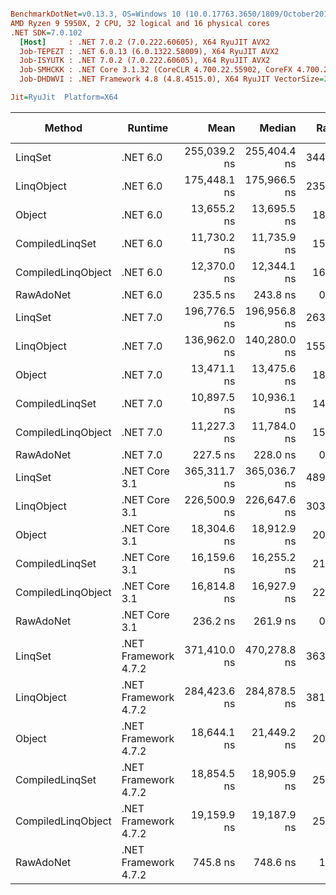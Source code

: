 ``` ini

BenchmarkDotNet=v0.13.3, OS=Windows 10 (10.0.17763.3650/1809/October2018Update/Redstone5), VM=Hyper-V
AMD Ryzen 9 5950X, 2 CPU, 32 logical and 16 physical cores
.NET SDK=7.0.102
  [Host]     : .NET 7.0.2 (7.0.222.60605), X64 RyuJIT AVX2
  Job-TEPEZT : .NET 6.0.13 (6.0.1322.58009), X64 RyuJIT AVX2
  Job-ISYUTK : .NET 7.0.2 (7.0.222.60605), X64 RyuJIT AVX2
  Job-SMHCKK : .NET Core 3.1.32 (CoreCLR 4.700.22.55902, CoreFX 4.700.22.56512), X64 RyuJIT AVX2
  Job-DHDWVI : .NET Framework 4.8 (4.8.4515.0), X64 RyuJIT VectorSize=256

Jit=RyuJit  Platform=X64  

```
|             Method |              Runtime |         Mean |       Median |  Ratio |    Gen0 | Allocated | Alloc Ratio |
|------------------- |--------------------- |-------------:|-------------:|-------:|--------:|----------:|------------:|
|            LinqSet |             .NET 6.0 | 255,039.2 ns | 255,404.4 ns | 344.68 |  3.9063 |   68961 B |       85.14 |
|         LinqObject |             .NET 6.0 | 175,448.1 ns | 175,966.5 ns | 235.27 |  2.1973 |   38688 B |       47.76 |
|             Object |             .NET 6.0 |  13,655.2 ns |  13,695.5 ns |  18.24 |  0.4883 |    8288 B |       10.23 |
|    CompiledLinqSet |             .NET 6.0 |  11,730.2 ns |  11,735.9 ns |  15.74 |  0.4730 |    8048 B |        9.94 |
| CompiledLinqObject |             .NET 6.0 |  12,370.0 ns |  12,344.1 ns |  16.69 |  0.4730 |    8048 B |        9.94 |
|          RawAdoNet |             .NET 6.0 |     235.5 ns |     243.8 ns |   0.32 |  0.0424 |     712 B |        0.88 |
|            LinqSet |             .NET 7.0 | 196,776.5 ns | 196,956.8 ns | 263.62 |  2.4414 |   43169 B |       53.30 |
|         LinqObject |             .NET 7.0 | 136,962.0 ns | 140,280.0 ns | 155.28 |  1.7090 |   32320 B |       39.90 |
|             Object |             .NET 7.0 |  13,471.1 ns |  13,475.6 ns |  18.10 |  0.4883 |    8288 B |       10.23 |
|    CompiledLinqSet |             .NET 7.0 |  10,897.5 ns |  10,936.1 ns |  14.56 |  0.4730 |    8048 B |        9.94 |
| CompiledLinqObject |             .NET 7.0 |  11,227.3 ns |  11,784.0 ns |  15.07 |  0.4807 |    8048 B |        9.94 |
|          RawAdoNet |             .NET 7.0 |     227.5 ns |     228.0 ns |   0.30 |  0.0424 |     712 B |        0.88 |
|            LinqSet |        .NET Core 3.1 | 365,311.7 ns | 365,036.7 ns | 489.59 |  4.1504 |   71201 B |       87.90 |
|         LinqObject |        .NET Core 3.1 | 226,500.9 ns | 226,647.6 ns | 303.53 |  2.1973 |   39201 B |       48.40 |
|             Object |        .NET Core 3.1 |  18,304.6 ns |  18,912.9 ns |  20.53 |  0.4883 |    8320 B |       10.27 |
|    CompiledLinqSet |        .NET Core 3.1 |  16,159.6 ns |  16,255.2 ns |  21.63 |  0.4578 |    8016 B |        9.90 |
| CompiledLinqObject |        .NET Core 3.1 |  16,814.8 ns |  16,927.9 ns |  22.55 |  0.4578 |    8016 B |        9.90 |
|          RawAdoNet |        .NET Core 3.1 |     236.2 ns |     261.9 ns |   0.23 |  0.0424 |     712 B |        0.88 |
|            LinqSet | .NET Framework 4.7.2 | 371,410.0 ns | 470,278.8 ns | 363.45 | 12.2070 |   77094 B |       95.18 |
|         LinqObject | .NET Framework 4.7.2 | 284,423.6 ns | 284,878.5 ns | 381.15 |  7.3242 |   48365 B |       59.71 |
|             Object | .NET Framework 4.7.2 |  18,644.1 ns |  21,449.2 ns |  20.48 |  1.3733 |    8698 B |       10.74 |
|    CompiledLinqSet | .NET Framework 4.7.2 |  18,854.5 ns |  18,905.9 ns |  25.28 |  1.2817 |    8232 B |       10.16 |
| CompiledLinqObject | .NET Framework 4.7.2 |  19,159.9 ns |  19,187.9 ns |  25.67 |  1.2817 |    8232 B |       10.16 |
|          RawAdoNet | .NET Framework 4.7.2 |     745.8 ns |     748.6 ns |   1.00 |  0.1287 |     810 B |        1.00 |
